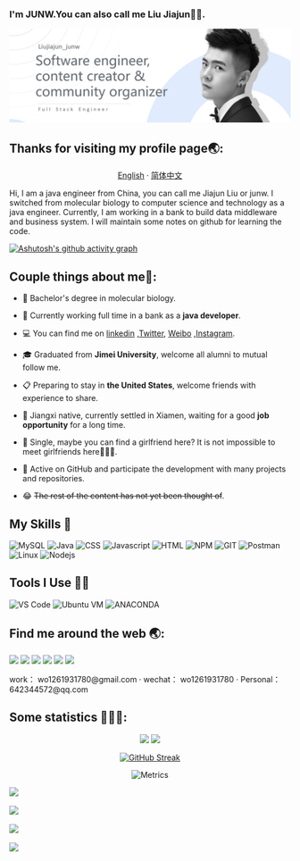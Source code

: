 ### I'm JUNW.You can also call me Liu Jiajun👋👋.

<img src="src/banner.png" />

## Thanks for visiting my profile page🌏:

<p align="center">
    <a href="README.md">English</a>
    ·
    <a href="./README_cn.md">简体中文</a>    
<p/>
Hi, I am a java engineer from China, you can call me Jiajun Liu or junw. I switched from molecular biology to computer
science and technology as a java engineer. Currently, I am working in a bank to build data middleware and business
system. I will maintain some notes on github for learning the code.

[![Ashutosh's github activity graph](https://activity-graph.herokuapp.com/graph?username=wo1261931780&theme=minimal)](https://github.com/wo1261931780/st-java.github.io)

## Couple things about me💫:

- 🧬 Bachelor's degree in molecular biology.


- 🏦 Currently working full time in a bank as a **java developer**.


- 💻 You can find me
  on  [linkedin](https://www.linkedin.com/in/%E4%BD%B3%E7%8F%BA-%E5%88%98-3a4345156/)
  ,[Twitter](https://twitter.com/home), [Weibo](https://weibo.com/u/6511079715)
  ,[Instagram](https://www.instagram.com/junwang7789/).


- 🎓 Graduated from **Jimei University**, welcome all alumni to mutual follow me.


- 📋 Preparing to stay in **the United States**, welcome friends with experience to share.


- 💪 Jiangxi native, currently settled in Xiamen, waiting for a good **job opportunity** for a long time.


- 💌 Single, maybe you can find a girlfriend here? It is not impossible to meet girlfriends here🤣🤣🤣.


- 🚀 Active on GitHub and participate the development with many projects and repositories.


- 😂 ~~The rest of the content has not yet been thought of~~.

## My Skills 🚀

![MySQL](https://img.shields.io/badge/mysql-%4479A1.svg?style=for-the-badge&logo=mysql&logoColor=white&color=4479A1)
![Java](https://img.shields.io/badge/java-%7396.svg?style=for-the-badge&logo=java&logoColor=white&color=007396)
![CSS](https://img.shields.io/badge/css3-%1572B6.svg?style=for-the-badge&logo=css3&logoColor=white&color=1572B6)
![Javascript](https://img.shields.io/badge/javscript-%F7DF1E.svg?style=for-the-badge&logo=javascript&logoColor=black&color=F7DF1E)
![HTML](https://img.shields.io/badge/html5-%3776AB.svg?style=for-the-badge&logo=html5&logoColor=white&color=E34F26)
![NPM](https://img.shields.io/badge/npm-CB3837?style=for-the-badge&logo=npm&logoColor=white)
![GIT](https://img.shields.io/badge/git-%3776AB.svg?style=for-the-badge&logo=git&logoColor=white&color=F05032)
![Postman](https://img.shields.io/badge/Postman-FF6C37?style=for-the-badge&logo=postman&logoColor=white)
![Linux](https://img.shields.io/badge/linux-%FCC624.svg?style=for-the-badge&logo=linux&logoColor=black&color=FCC624)
![Nodejs](https://img.shields.io/badge/Node.js-339933?style=for-the-badge&logo=nodedotjs&logoColor=white)

## Tools I Use 🔧🔨

![VS Code](https://img.shields.io/badge/VS%20Code-007ACC.svg?&style=for-the-badge&logo=visual-studio-code&logoColor=white)
![Ubuntu VM](https://img.shields.io/badge/Ubuntu%20VM-E95420.svg?style=for-the-badge&logo=ubuntu&logoColor=white)
![ANACONDA](https://img.shields.io/badge/anaconda-42B029.svg?&style=for-the-badge&logo=anaconda&logoColor=white)

## Find me around the web 🌏:

[<img src = "https://img.shields.io/badge/佳珺不谈恋爱的空间-%181717.svg?&style=for-the-badge&logo=BILIBILI&logoColor=white&color=00aeec">](https://space.bilibili.com/2001956953?spm_id_from=333.1007.0.0)
[<img src = "https://img.shields.io/badge/君王-%2320A1F1.svg?&style=for-the-badge&logo=twitter&logoColor=white">](https://twitter.com/wo1261931780)
[<img src = "https://img.shields.io/badge/junw-%181717.svg?&style=for-the-badge&logo=facebook&logoColor=white&color=1877F2">](https://www.facebook.com/junw.junw.180)
[<img src="https://img.shields.io/badge/刘佳珺junw-%230077B5.svg?&style=for-the-badge&logo=linkedin&logoColor=white" />](https://www.linkedin.com/in/%E4%BD%B3%E7%8F%BA-%E5%88%98-3a4345156/)
[<img src = "https://img.shields.io/badge/junwang7789-%181717.svg?&style=for-the-badge&logo=instagram&logoColor=white&color=ff0047">](https://www.instagram.com/wo1261931780/)
[<img src = "https://img.shields.io/badge/佳珺不谈恋爱-%181717.svg?&style=for-the-badge&logo=sina-weibo&logoColor=white&color=d52c2b">](https://weibo.com/u/6511079715)

[//]: # (- 📬 **Work**:wo1261931780@gmail.com)

[//]: # (- 💼 **wechat**:wo1261931780)

[//]: # (- 🏠 **Personal**:642344572@qq.com)

<p >
    <span >work：</span>
    <a text="work">wo1261931780@gmail.com</a>
    ·
    <span >wechat：</span>
    <a text="work">wo1261931780</a>
    ·
    <span >Personal：</span>
    <a text="work">642344572@qq.com</a>    
<p/>

## Some statistics 💪💪💪:

[//]: # (这里全部该改成折叠展示)
<DIV ALIGN = "center">

[//]: # (原始的组件)

[//]: # ([![Antonio's GitHub stats]&#40;https://github-readme-stats.vercel.app/api?username=wo1261931780&width=50%&&bg_color=30,0575e6,021b79&title_color=fff&text_color=fff&#41;]&#40;https://github.com/wo1261931780/st-java.github.io&#41;)

[//]: # (原始的组件)

[//]: # ([![Top Langs]&#40;https://github-readme-stats.vercel.app/api/top-langs/?username=wo1261931780&layout=compact&#41;]&#40;https://github.com/wo1261931780/st-java.github.io&#41;)
<a href=""><img src="https://github-readme-stats.vercel.app/api?username=wo1261931780&width=50%&&bg_color=30,0575e6,021b79&title_color=fff&text_color=fff"  height="175px"/></a>
<a href=""><img src="https://github-readme-stats.vercel.app/api/top-langs/?username=wo1261931780&layout=compact"  height="175px"/></a>

</DIV>

<DIV ALIGN = "center">

[//]: # ([![GitHub Streak]&#40;http://github-readme-streak-stats.herokuapp.com?user=wo1261931780&theme=vue&hide_border=true&date_format=M%20j%5B%2C%20Y%5D&#41;]&#40;https://git.io/streak-stats&#41;)

[![GitHub Streak](http://github-readme-streak-stats.herokuapp.com?user=wo1261931780&hide_border=true&date_format=M%20j%5B%2C%20Y%5D&border=021B79&stroke=0575E6&ring=0575E6&currStreakNum=0575E6&currStreakLabel=021B79&sideLabels=021B79&dates=021B79&sideNums=0575E6)](https://git.io/streak-stats)


[//]: # (所有信息的统计展示)
![Metrics](https://metrics.lecoq.io/wo1261931780?template=classic&languages=1&isocalendar=1&achievements=1&discussions=1&lines=1&repositories=1&gists=1&repositories=100&repositories.batch=100&repositories.forks=false&repositories.affiliations=owner&isocalendar.duration=half-year&languages.limit=8&languages.threshold=0%25&languages.colors=github&languages.aliases=C%2C%20C%2B%2B%2C%20Assembly&languages.sections=most-used&languages.indepth=false&languages.analysis.timeout=15&languages.categories=markup%2C%20programming&languages.recent.categories=markup%2C%20programming&languages.recent.load=300&languages.recent.days=14&achievements.threshold=C&achievements.secrets=true&achievements.display=compact&achievements.limit=0&discussions.categories=true&discussions.categories.limit=0&config.timezone=America%2FSao_Paulo)


</DIV>

<p align="center">

[//]: # (奖杯展示)
<img  src="https://github-profile-trophy.vercel.app/?username=wo1261931780&theme=onedark&no-bg=true" />

</p>
<p align="center">

[//]: # (带有背景图的账号评分)
<img src='https://bad-apple-github-readme.vercel.app/api?show_bg=1&username=wo1261931780&hide_title=true&no-bg=true'>

</p>

<p align="center">

[//]: # (自己账号的被查看次数)
<img src="https://komarev.com/ghpvc/?username=wo1261931780&style=for-the-badge&label=viewsUtil"/>

</p>

<p align="center">

[//]: # (自己账号的被查看次数)
<img src="https://count.getloli.com/get/@wo1261931780?theme=gelbooru"/>

</p>

